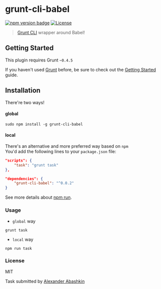 # grunt-cli-babel

[![npm version badge](https://img.shields.io/npm/v/grunt-cli-babel.svg)](https://www.npmjs.org/package/grunt-cli-babel)
[![License](https://img.shields.io/badge/license-MIT-brightgreen.svg)](LICENSE.txt)


> [Grunt CLI](http://gruntjs.com/using-the-cli) wrapper around Babel!


## Getting Started

This plugin requires Grunt `~0.4.5`

If you haven't used [Grunt](http://gruntjs.com/) before, be sure to check out the [Getting Started](http://gruntjs.com/getting-started) guide.


## Installation

There're two ways!

#### global


```shell
sudo npm install -g grunt-cli-babel
```

#### local

There's an alternative and more preferred way based on `npm` <br />
You'd add the following lines to your `package.json` file:

```json
"scripts": {
	"task": "grunt task"
},

"dependencies": {
	"grunt-cli-babel": "^0.0.2"
}
```

See more details about [npm run](https://docs.npmjs.com/misc/scripts).


### Usage

* `global` way 

```
grunt task
```

* `local` way

```
npm run task
```

### License

MIT

Task submitted by [Alexander Abashkin](https://github.com/monolithed)
